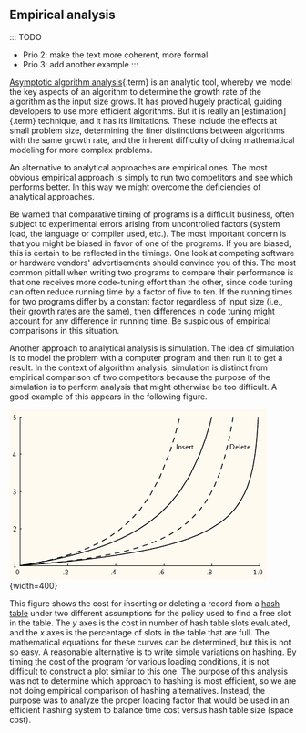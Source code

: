 
## Empirical analysis

::: TODO
- Prio 2: make the text more coherent, more formal
- Prio 3: add another example
:::

[Asymptotic algorithm analysis](#algorithm-analysis){.term} is an analytic tool, whereby we model the key aspects of an
algorithm to determine the growth rate of the algorithm as the input
size grows. It has proved hugely practical, guiding developers to use
more efficient algorithms. But it is really an
[estimation]{.term} technique, and it has its
limitations. These include the effects at small problem size,
determining the finer distinctions between algorithms with the same
growth rate, and the inherent difficulty of doing mathematical modeling
for more complex problems.

An alternative to analytical approaches are empirical ones. The most
obvious empirical approach is simply to run two competitors and see
which performs better. In this way we might overcome the deficiencies of
analytical approaches.

Be warned that comparative timing of programs is a difficult business,
often subject to experimental errors arising from uncontrolled factors
(system load, the language or compiler used, etc.). The most important
concern is that you might be biased in favor of one of the programs. If
you are biased, this is certain to be reflected in the timings. One look
at competing software or hardware vendors' advertisements should
convince you of this. The most common pitfall when writing two programs
to compare their performance is that one receives more code-tuning
effort than the other, since code tuning can often reduce running time
by a factor of five to ten. If the running times for two programs differ
by a constant factor regardless of input size (i.e., their growth rates
are the same), then differences in code tuning might account for any
difference in running time. Be suspicious of empirical comparisons in
this situation.

Another approach to analytical analysis is simulation. The idea of
simulation is to model the problem with a computer program and then run
it to get a result. In the context of algorithm analysis, simulation is
distinct from empirical comparison of two competitors because the
purpose of the simulation is to perform analysis that might otherwise be
too difficult. A good example of this appears in the following figure.

![Hashing analysis plot](images/hashplot.png){width=400}

This figure shows the cost for inserting or deleting a record from a
[hash table](#hashing)
under two different assumptions for the policy used to find a free slot
in the table. The $y$ axes is the cost in number of hash table slots
evaluated, and the $x$ axes is the percentage of slots in the table that
are full. The mathematical equations for these curves can be determined,
but this is not so easy. A reasonable alternative is to write simple
variations on hashing. By timing the cost of the program for various
loading conditions, it is not difficult to construct a plot similar to
this one. The purpose of this analysis was not to determine which
approach to hashing is most efficient, so we are not doing empirical
comparison of hashing alternatives. Instead, the purpose was to analyze
the proper loading factor that would be used in an efficient hashing
system to balance time cost versus hash table size (space cost).

